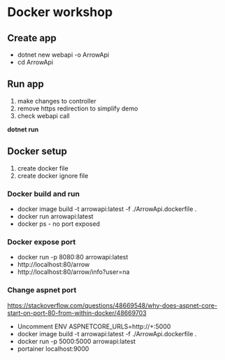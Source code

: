 # Docker workshop

## Create app

* dotnet new webapi -o ArrowApi
* cd ArrowApi

## Run app

1. make changes to controller
2. remove https redirection to simplify demo
3. check webapi call

**dotnet run**

## Docker setup 

1. create docker file
2. create docker ignore file

### Docker build and run

* docker image build -t arrowapi:latest -f ./ArrowApi.dockerfile .
* docker run arrowapi:latest
* docker ps - no port exposed

### Docker expose port

* docker run -p 8080:80 arrowapi:latest
* http://localhost:80/arrow
* http://localhost:80/arrow/info?user=na

### Change aspnet port

https://stackoverflow.com/questions/48669548/why-does-aspnet-core-start-on-port-80-from-within-docker/48669703

* Uncomment ENV ASPNETCORE_URLS=http://+:5000
* docker image build -t arrowapi:latest -f ./ArrowApi.dockerfile .
* docker run -p 5000:5000 arrowapi:latest
* portainer localhost:9000